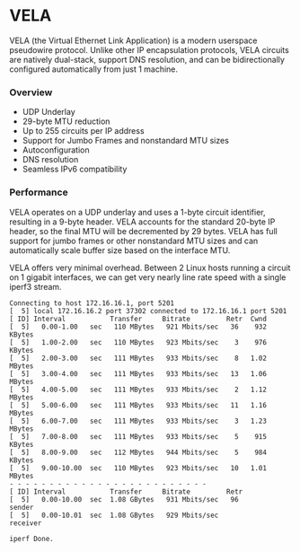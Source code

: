 # VELA

VELA (the Virtual Ethernet Link Application) is a modern userspace pseudowire protocol. Unlike other IP encapsulation protocols, VELA circuits are natively dual-stack, support DNS resolution, and can be bidirectionally configured automatically from just 1 machine.



### Overview

- UDP Underlay
- 29-byte MTU reduction
- Up to 255 circuits per IP address
- Support for Jumbo Frames and nonstandard MTU sizes
- Autoconfiguration
- DNS resolution
- Seamless IPv6 compatibility



### Performance

VELA operates on a UDP underlay and uses a 1-byte circuit identifier, resulting in a 9-byte header. VELA accounts for the standard 20-byte IP header, so the final MTU will be decremented by 29 bytes. VELA has full support for jumbo frames or other nonstandard MTU sizes and can automatically scale buffer size based on the interface MTU.

VELA offers very minimal overhead. Between 2 Linux hosts running a circuit on 1 gigabit interfaces, we can get very nearly line rate speed with a single iperf3 stream.

```
Connecting to host 172.16.16.1, port 5201
[  5] local 172.16.16.2 port 37302 connected to 172.16.16.1 port 5201
[ ID] Interval           Transfer     Bitrate         Retr  Cwnd
[  5]   0.00-1.00   sec   110 MBytes   921 Mbits/sec   36    932 KBytes       
[  5]   1.00-2.00   sec   110 MBytes   923 Mbits/sec    3    976 KBytes       
[  5]   2.00-3.00   sec   111 MBytes   933 Mbits/sec    8   1.02 MBytes       
[  5]   3.00-4.00   sec   111 MBytes   933 Mbits/sec   13   1.06 MBytes       
[  5]   4.00-5.00   sec   111 MBytes   933 Mbits/sec    2   1.12 MBytes       
[  5]   5.00-6.00   sec   111 MBytes   933 Mbits/sec   11   1.16 MBytes       
[  5]   6.00-7.00   sec   111 MBytes   933 Mbits/sec    3   1.23 MBytes       
[  5]   7.00-8.00   sec   111 MBytes   933 Mbits/sec    5    915 KBytes       
[  5]   8.00-9.00   sec   112 MBytes   944 Mbits/sec    5    984 KBytes       
[  5]   9.00-10.00  sec   110 MBytes   923 Mbits/sec   10   1.01 MBytes       
- - - - - - - - - - - - - - - - - - - - - - - - -
[ ID] Interval           Transfer     Bitrate         Retr
[  5]   0.00-10.00  sec  1.08 GBytes   931 Mbits/sec   96             sender
[  5]   0.00-10.01  sec  1.08 GBytes   929 Mbits/sec                  receiver

iperf Done.
```

